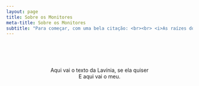 ```yaml
---
layout: page
title: Sobre os Monitores
meta-title: Sobre os Monitores
subtitle: "Para começar, com uma bela citação: <br><br> <i>As raízes do estudo são amargas, mas seus frutos são doces.</i>"
---
```

<!-- 
<div id="aboutme-section">

<p class="about-text">
<span class="fa fa-briefcase about-icon"></span>
  Olá de novo, meu nome é <strong>Matheus Cardoso</strong>.
</p>

<p class="about-text">
<span class="fa fa-graduation-cap about-icon"></span>
Atualmente, estou cursando <strong>Biotecnologia</strong> na Universidade de Brasília (<a target="_blank" href="http://www.unb.br/">UNB</a>) em Brasília, Brasil.
</p>

<p class="about-text">
<span class="fa fa-code about-icon"></span>
Sou um jovem cientista, com grande gosto por programação.
</p>

<p class="about-text">
<span class="fa fa-book about-icon"></span>
Eu gosto de ler <a target="_blank" href="https://www.cardosaum.github.io/books/">livros</a>
</p> -->
<!-- 
<p class="about-text">
<span class="fa fa-heart about-icon"></span>
Also, I am very fond of video games, I love to create digital art and play around with my Photoshop skills, apart from these I love listening to music and occasional cooking. I am eager to meet new people, to connect, discuss, network and grow, mostly at software developers’ conferences, dev-fests, and gaming meet-ups.
</p>
 -->
<!-- 
<p class="about-text">
<span class="fa fa-envelope about-icon"></span>
 <a target="_blank" href="mailto:mcardosos99@gmail.com">Aqui</a> está meu e-mail caso queira entrar em contato.
</p>


<center>
	<a href="https://www.instagram.com/cardosaum/" class="twitter-follow-button" data-size="large" data-show-count="false">Siga-me no insta :) @cardosaum</a>
</center>
<br>
 -->

 <br>
 <br>
 <br>
 <br>

 <center>
 	<span> Aqui vai o texto da Lavínia, se ela quiser <br> E aqui vai o meu. </span>
 </center>